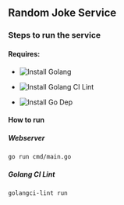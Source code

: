 ## Random Joke Service 

### Steps to run the service

#### Requires:

* ![Install Golang](https://golang.org/doc/install)

* ![Install Golang CI Lint](https://github.com/golangci/golangci-lint)

* ![Install Go Dep](https://github.com/golang/dep)


#### How to run

##### Webserver
```
go run cmd/main.go
```
##### Golang CI Lint

```
golangci-lint run
```
